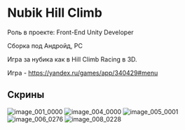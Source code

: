 # Nubik Hill Climb

Роль в проекте: Front-End Unity Developer

Сборка под Андройд, PC

Игра за нубика как в Hill Climb Racing в 3D.

Игра - https://yandex.ru/games/app/340429#menu

## Скрины

![image_001_0000](https://github.com/user-attachments/assets/94913da6-e51e-4e46-9faa-f8804df0fca1)
![image_004_0000](https://github.com/user-attachments/assets/e022c0b2-38f5-407c-9018-890ce893b54b)
![image_005_0001](https://github.com/user-attachments/assets/ca28f533-192d-47f6-b1f2-8a3d8dd13c15)
![image_006_0276](https://github.com/user-attachments/assets/f0515b99-dd6a-44d0-855e-b688e26edd85)
![image_008_0228](https://github.com/user-attachments/assets/54ad5b91-9560-49c3-87af-5a7ff6c490d0)

